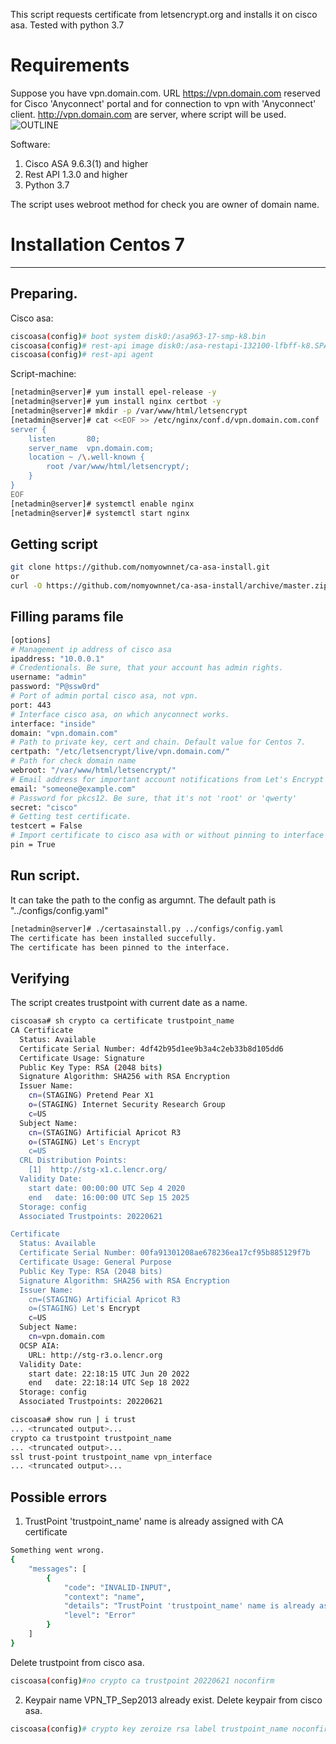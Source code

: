 This script requests certificate from letsencrypt.org and installs it on cisco asa. Tested with python 3.7

# Requirements
Suppose you have vpn.domain.com. URL https://vpn.domain.com reserved for Cisco 'Anyconnect' portal and for connection to vpn with 'Anyconnect' client.
http://vpn.domain.com are server, where script will be used.
![OUTLINE](doc/outline.png)

Software:
1. Cisco ASA 9.6.3(1) and higher
2. Rest API 1.3.0 and higher
3. Python 3.7

The script uses webroot method for check you are owner of domain name. 

# Installation Centos 7
-------------------------------------------------------------------------
## Preparing.
Cisco asa:
```bash
ciscoasa(config)# boot system disk0:/asa963-17-smp-k8.bin
ciscoasa(config)# rest-api image disk0:/asa-restapi-132100-lfbff-k8.SPA
ciscoasa(config)# rest-api agent
```

Script-machine:
```bash
[netadmin@server]# yum install epel-release -y
[netadmin@server]# yum install nginx certbot -y
[netadmin@server]# mkdir -p /var/www/html/letsencrypt
[netadmin@server]# cat <<EOF >> /etc/nginx/conf.d/vpn.domain.com.conf
server {
    listen       80;
    server_name  vpn.domain.com;
    location ~ /\.well-known {
        root /var/www/html/letsencrypt/;
    }
}
EOF
[netadmin@server]# systemctl enable nginx
[netadmin@server]# systemctl start nginx
```
## Getting script

```bash
git clone https://github.com/nomyownnet/ca-asa-install.git
or
curl -O https://github.com/nomyownnet/ca-asa-install/archive/master.zip
```

## Filling params file

```bash
[options]
# Management ip address of cisco asa 
ipaddress: "10.0.0.1"
# Credentionals. Be sure, that your account has admin rights.
username: "admin"
password: "P@ssw0rd"
# Port of admin portal cisco asa, not vpn.
port: 443
# Interface cisco asa, on which anyconnect works. 
interface: "inside"
domain: "vpn.domain.com"
# Path to private key, cert and chain. Default value for Centos 7.
certpath: "/etc/letsencrypt/live/vpn.domain.com/"
# Path for check domain name
webroot: "/var/www/html/letsencrypt/"
# Email address for important account notifications from Let's Encrypt
email: "someone@example.com"
# Password for pkcs12. Be sure, that it's not 'root' or 'qwerty'
secret: "cisco"
# Getting test certificate.
testcert = False
# Import certificate to cisco asa with or without pinning to interface 
pin = True
```

## Run script. 
It can take the path to the config as argumnt. The default path is "../configs/config.yaml"
```bash
[netadmin@server]# ./certasainstall.py ../configs/config.yaml
The certificate has been installed succefully.
The certificate has been pinned to the interface.
```
## Verifying
The script creates trustpoint with current date as a name.

```bash
ciscoasa# sh crypto ca certificate trustpoint_name
CA Certificate
  Status: Available
  Certificate Serial Number: 4df42b95d1ee9b3a4c2eb33b8d105dd6
  Certificate Usage: Signature
  Public Key Type: RSA (2048 bits)
  Signature Algorithm: SHA256 with RSA Encryption
  Issuer Name: 
    cn=(STAGING) Pretend Pear X1
    o=(STAGING) Internet Security Research Group
    c=US
  Subject Name: 
    cn=(STAGING) Artificial Apricot R3
    o=(STAGING) Let's Encrypt
    c=US
  CRL Distribution Points: 
    [1]  http://stg-x1.c.lencr.org/
  Validity Date: 
    start date: 00:00:00 UTC Sep 4 2020
    end   date: 16:00:00 UTC Sep 15 2025
  Storage: config
  Associated Trustpoints: 20220621 

Certificate
  Status: Available
  Certificate Serial Number: 00fa91301208ae678236ea17cf95b885129f7b
  Certificate Usage: General Purpose
  Public Key Type: RSA (2048 bits)
  Signature Algorithm: SHA256 with RSA Encryption
  Issuer Name: 
    cn=(STAGING) Artificial Apricot R3
    o=(STAGING) Let's Encrypt
    c=US
  Subject Name:
    cn=vpn.domain.com
  OCSP AIA: 
    URL: http://stg-r3.o.lencr.org
  Validity Date: 
    start date: 22:18:15 UTC Jun 20 2022
    end   date: 22:18:14 UTC Sep 18 2022
  Storage: config
  Associated Trustpoints: 20220621 

ciscoasa# show run | i trust
... <truncated output>...
crypto ca trustpoint trustpoint_name
... <truncated output>...
ssl trust-point trustpoint_name vpn_interface
... <truncated output>...
```

## Possible errors
1. TrustPoint 'trustpoint_name' name is already assigned with CA certificate
```bash
Something went wrong.
{
    "messages": [
        {
            "code": "INVALID-INPUT",
            "context": "name",
            "details": "TrustPoint 'trustpoint_name' name is already assigned with CA certificate.",
            "level": "Error"
        }
    ]
}
```
Delete trustpoint from cisco asa.
```bash
ciscoasa(config)#no crypto ca trustpoint 20220621 noconfirm
```
2. Keypair name VPN_TP_Sep2013 already exist. 
Delete keypair from cisco asa.
```bash
ciscoasa(config)# crypto key zeroize rsa label trustpoint_name noconfirm
```

